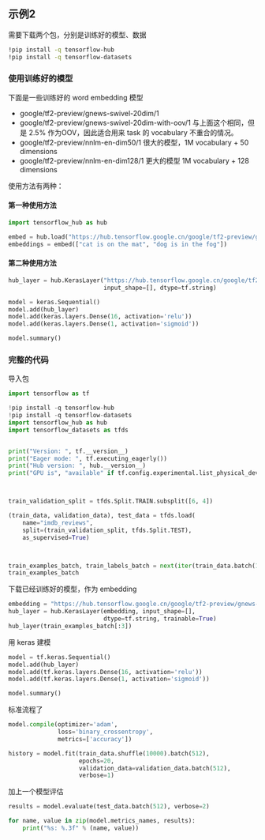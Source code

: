 




## 示例2
需要下载两个包，分别是训练好的模型、数据
```bash
!pip install -q tensorflow-hub
!pip install -q tensorflow-datasets
```

### 使用训练好的模型
下面是一些训练好的 word embedding 模型
- google/tf2-preview/gnews-swivel-20dim/1
- google/tf2-preview/gnews-swivel-20dim-with-oov/1 与上面这个相同，但是 2.5% 作为OOV，因此适合用来 task 的 vocabulary 不重合的情况。
- google/tf2-preview/nnlm-en-dim50/1 很大的模型，1M vocabulary + 50 dimensions
- google/tf2-preview/nnlm-en-dim128/1 更大的模型 1M vocabulary + 128 dimensions

使用方法有两种：
#### 第一种使用方法
```python
import tensorflow_hub as hub

embed = hub.load("https://hub.tensorflow.google.cn/google/tf2-preview/gnews-swivel-20dim/1")
embeddings = embed(["cat is on the mat", "dog is in the fog"])
```

#### 第二种使用方法

```python
hub_layer = hub.KerasLayer("https://hub.tensorflow.google.cn/google/tf2-preview/gnews-swivel-20dim/1", output_shape=[20],
                           input_shape=[], dtype=tf.string)

model = keras.Sequential()
model.add(hub_layer)
model.add(keras.layers.Dense(16, activation='relu'))
model.add(keras.layers.Dense(1, activation='sigmoid'))

model.summary()
```

### 完整的代码
导入包
```python
import tensorflow as tf

!pip install -q tensorflow-hub
!pip install -q tensorflow-datasets
import tensorflow_hub as hub
import tensorflow_datasets as tfds


print("Version: ", tf.__version__)
print("Eager mode: ", tf.executing_eagerly())
print("Hub version: ", hub.__version__)
print("GPU is", "available" if tf.config.experimental.list_physical_devices("GPU") else "NOT AVAILABLE")



train_validation_split = tfds.Split.TRAIN.subsplit([6, 4])

(train_data, validation_data), test_data = tfds.load(
    name="imdb_reviews",
    split=(train_validation_split, tfds.Split.TEST),
    as_supervised=True)



train_examples_batch, train_labels_batch = next(iter(train_data.batch(10)))
train_examples_batch
```

下载已经训练好的模型，作为 embedding

```python
embedding = "https://hub.tensorflow.google.cn/google/tf2-preview/gnews-swivel-20dim/1"
hub_layer = hub.KerasLayer(embedding, input_shape=[],
                           dtype=tf.string, trainable=True)
hub_layer(train_examples_batch[:3])
```

用 keras 建模
```python
model = tf.keras.Sequential()
model.add(hub_layer)
model.add(tf.keras.layers.Dense(16, activation='relu'))
model.add(tf.keras.layers.Dense(1, activation='sigmoid'))

model.summary()
```

标准流程了
```python
model.compile(optimizer='adam',
              loss='binary_crossentropy',
              metrics=['accuracy'])

history = model.fit(train_data.shuffle(10000).batch(512),
                    epochs=20,
                    validation_data=validation_data.batch(512),
                    verbose=1)
```

加上一个模型评估
```python
results = model.evaluate(test_data.batch(512), verbose=2)

for name, value in zip(model.metrics_names, results):
    print("%s: %.3f" % (name, value))
```

## 

